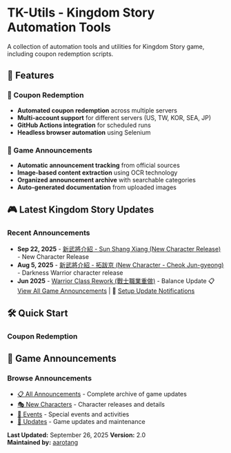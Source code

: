# TK-Utils - Kingdom Story Automation Tools

A collection of automation tools and utilities for Kingdom Story game, including coupon redemption scripts.

## 🚀 Features

### 🎫 Coupon Redemption
- **Automated coupon redemption** across multiple servers
- **Multi-account support** for different servers (US, TW, KOR, SEA, JP)
- **GitHub Actions integration** for scheduled runs
- **Headless browser automation** using Selenium

### 📰 Game Announcements
- **Automatic announcement tracking** from official sources
- **Image-based content extraction** using OCR technology
- **Organized announcement archive** with searchable categories
- **Auto-generated documentation** from uploaded images

## 🎮 Latest Kingdom Story Updates

### Recent Announcements
- **Sep 22, 2025** - [新武將介紹 - Sun Shang Xiang (New Character Release)](announcements/2025-09-22-sun-shang-xiang/README.md) - New Character Release
- **Aug 5, 2025** - [新武將介紹 - 拓跋京 (New Character - Cheok Jun-gyeong)](announcements/2025-08-cheok-jun-gyeong/) - Darkness Warrior character release
- **Jun 2025** - [Warrior Class Rework (戰士職業重做)](announcements/2025-06-warrior-class-rework/README.md) - Balance Update
📋 [View All Game Announcements](announcements/) | 🔔 [Setup Update Notifications](.github/workflows/)

## 🛠️ Quick Start

### Coupon Redemption



## 📰 Game Announcements

### Browse Announcements
- [📋 All Announcements](announcements/) - Complete archive of game updates
- [🎭 New Characters](announcements/#-new-characters) - Character releases and details
- [🎉 Events](announcements/#-events) - Special events and activities
- [🔧 Updates](announcements/#-maintenance--updates) - Game updates and maintenance




**Last Updated:** September 26, 2025
**Version:** 2.0  
**Maintained by:** [aarotang](https://github.com/aarotang)
